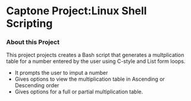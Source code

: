 # **Captone Project:Linux Shell Scripting**

### About this Project
This project projects creates a Bash script that generates a multplication table for a number entered by the user using C-style and List form loops.
* It prompts the user to imput a number
* Gives options to view the multiplication table in Ascending or Descending order
* Gives options for a full or partial multiplication table.

